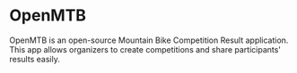 # OpenMTB

OpenMTB is an open-source Mountain Bike Competition Result application. This app allows organizers to create competitions and share participants' results easily.
